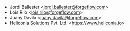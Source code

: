- Jordi Ballester \<<jordi.ballester@forgeflow.com>\>
- Lois Rilo \<<lois.rilo@forgeflow.com>\>
- Juany Davila \<<juany.davila@forgeflow.com>\>
- Heliconia Solutions Pvt. Ltd. \<<https://www.heliconia.io>\>
